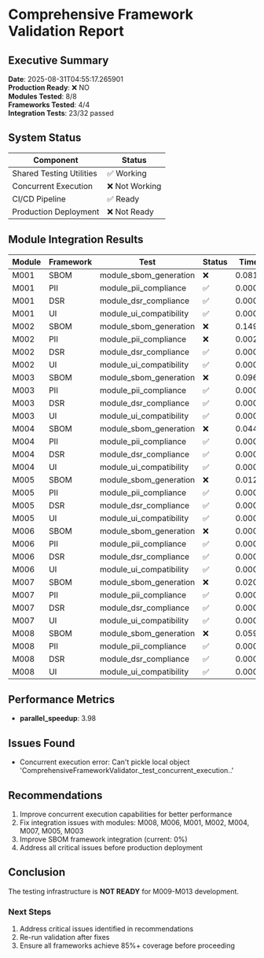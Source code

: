 # Comprehensive Framework Validation Report

## Executive Summary

**Date**: 2025-08-31T04:55:17.265901  
**Production Ready**: ❌ NO  
**Modules Tested**: 8/8  
**Frameworks Tested**: 4/4  
**Integration Tests**: 23/32 passed  

## System Status

| Component | Status |
|-----------|--------|
| Shared Testing Utilities | ✅ Working |
| Concurrent Execution | ❌ Not Working |
| CI/CD Pipeline | ✅ Ready |
| Production Deployment | ❌ Not Ready |

## Module Integration Results

| Module | Framework | Test | Status | Time |
|--------|-----------|------|--------|------|
| M001 | SBOM | module_sbom_generation | ❌ | 0.081s |
| M001 | PII | module_pii_compliance | ✅ | 0.000s |
| M001 | DSR | module_dsr_compliance | ✅ | 0.000s |
| M001 | UI | module_ui_compatibility | ✅ | 0.000s |
| M002 | SBOM | module_sbom_generation | ❌ | 0.149s |
| M002 | PII | module_pii_compliance | ❌ | 0.002s |
| M002 | DSR | module_dsr_compliance | ✅ | 0.000s |
| M002 | UI | module_ui_compatibility | ✅ | 0.000s |
| M003 | SBOM | module_sbom_generation | ❌ | 0.096s |
| M003 | PII | module_pii_compliance | ✅ | 0.000s |
| M003 | DSR | module_dsr_compliance | ✅ | 0.000s |
| M003 | UI | module_ui_compatibility | ✅ | 0.000s |
| M004 | SBOM | module_sbom_generation | ❌ | 0.044s |
| M004 | PII | module_pii_compliance | ✅ | 0.000s |
| M004 | DSR | module_dsr_compliance | ✅ | 0.000s |
| M004 | UI | module_ui_compatibility | ✅ | 0.000s |
| M005 | SBOM | module_sbom_generation | ❌ | 0.012s |
| M005 | PII | module_pii_compliance | ✅ | 0.000s |
| M005 | DSR | module_dsr_compliance | ✅ | 0.000s |
| M005 | UI | module_ui_compatibility | ✅ | 0.000s |
| M006 | SBOM | module_sbom_generation | ❌ | 0.000s |
| M006 | PII | module_pii_compliance | ✅ | 0.000s |
| M006 | DSR | module_dsr_compliance | ✅ | 0.000s |
| M006 | UI | module_ui_compatibility | ✅ | 0.000s |
| M007 | SBOM | module_sbom_generation | ❌ | 0.020s |
| M007 | PII | module_pii_compliance | ✅ | 0.000s |
| M007 | DSR | module_dsr_compliance | ✅ | 0.000s |
| M007 | UI | module_ui_compatibility | ✅ | 0.000s |
| M008 | SBOM | module_sbom_generation | ❌ | 0.059s |
| M008 | PII | module_pii_compliance | ✅ | 0.000s |
| M008 | DSR | module_dsr_compliance | ✅ | 0.000s |
| M008 | UI | module_ui_compatibility | ✅ | 0.000s |


## Performance Metrics

- **parallel_speedup**: 3.98


## Issues Found

- Concurrent execution error: Can't pickle local object 'ComprehensiveFrameworkValidator._test_concurrent_execution.<locals>.<lambda>'


## Recommendations

1. Improve concurrent execution capabilities for better performance
2. Fix integration issues with modules: M008, M006, M001, M002, M004, M007, M005, M003
3. Improve SBOM framework integration (current: 0%)
4. Address all critical issues before production deployment


## Conclusion

The testing infrastructure is **NOT READY** for M009-M013 development.

### Next Steps


1. Address critical issues identified in recommendations
2. Re-run validation after fixes
3. Ensure all frameworks achieve 85%+ coverage before proceeding
